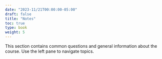 ```yaml
---
date: "2023-11/21T00:00:00-05:00"
draft: false
title: "Notes"
toc: true
type: book
weight: 5
---
```


This section contains common questions and general information about the course. Use the left pane to navigate topics. 